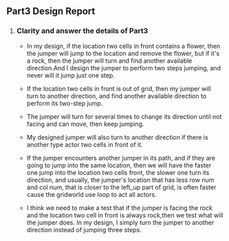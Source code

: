 ## Part3 Design Report

1. ### Clarity and answer the details of Part3

   * In my design, if the location two cells in front contains a flower, then the jumper will jump to the location and remove the flower, but if it's a rock, then the jumper will turn and find another available direction.And I design the jumper to perform two steps jumping, and never will it jump just one step.

   * If the location two cells in front is out of grid, then my jumper will turn to another direction, and find another available direction to perform its two-step jump.

   * The jumper will turn for several times to change its direction until not facing and can move, then keep jumping.

   * My designed jumper will also turn to another direction if there is another type actor two cells in front of it.

   * If the jumper encounters another jumper in its path, and if they are going to jump into the same location, then we will have the faster one jump into the location two cells front, the slower one turn its direction, and usually, the jumper's location that has less row num and col num, that is closer to the left_up part of grid, is often faster cause the gridworld use loop to act all actors.

   * I think we need to make a test that if the jumper is facing the rock and the location two cell in front is always rock,then we test what will the jumper does. In my design, I simply turn the jumper to another direction instead of jumping three steps.

     ​
